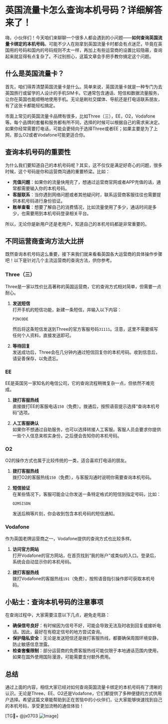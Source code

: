 # 英国流量卡怎么查询本机号码？详细解答来了！

嗨，小伙伴们！今天咱们来聊聊一个很多人都会遇到的小问题——**如何查询英国流量卡绑定的本机号码**。可能不少人在刚拿到英国流量卡时都会有点迷茫，毕竟在英国用的号码和国内的号码规则不太一样，再加上有些运营商的设置比较隐蔽，查询起来就显得有点复杂了。不过别担心，这篇文章会手把手教你搞定这个问题。

## 什么是英国流量卡？

首先，咱们得弄清楚英国流量卡是什么。简单来说，英国流量卡就是一种专门为去英国旅行或留学的人设计的手机SIM卡。它通常包含通话、短信和数据流量服务，让你在英国也能顺畅地使用手机。无论是刷社交媒体、导航还是打电话联系朋友，有了这张卡都能轻松搞定。

市面上常见的英国流量卡品牌有很多，比如Three（三），EE，O2，Vodafone等。每个品牌的套餐和服务都有所不同，选择的时候可以根据自己的需求来决定。如果你经常需要打电话，可能会更倾向于选择Three或者EE；如果主要是为了上网，那么O2或者Vodafone可能更适合你。

## 查询本机号码的重要性

为什么我们要知道自己的本机号码呢？其实，这不仅仅是满足好奇心的问题，很多时候，这个号码是你和运营商沟通的重要桥梁。比如：

- **充值问题**：如果你的流量快用完了，想通过运营商官网或者APP充值的话，通常都需要输入你的本机号码。
- **客服联系**：当你遇到网络问题或者其他疑问时，联系运营商客服往往也需要提供本机号码进行身份验证。
- **账单查看**：想要了解自己的消费情况，比如流量使用了多少，通话时间是多少，也需要用到本机号码登录相关平台。

所以，无论你是新用户还是老用户，知道自己的本机号码都是非常重要的。

## 不同运营商查询方法大比拼

既然查询本机号码这么重要，接下来我们就来看看英国各大运营商的具体操作步骤吧！以下是针对几个主流运营商的查询方法，供你参考。

### Three（三）

Three是一家以性价比高著称的英国运营商，它的查询方式相对简单，但需要一点耐心。

1. **发送短信**  
   打开手机的短信功能，新建一条短信，并输入以下内容：
   ```
   PINCODE
   ```
   然后将这条短信发送到Three的官方客服号码`31111`。注意，这里不需要填写任何个人资料，直接发送即可。

2. **等待回复**  
   发送成功后，Three会在几分钟内通过短信回复你的本机号码。收到信息后，请妥善保存，以免遗忘。

### EE

EE是英国另一家知名的电信公司，它的查询流程稍微复杂一点，但依然不难完成。

1. **拨打客服热线**  
   直接拨打EE的客服电话`150`（免费）。拨通后，按照语音提示选择“查询本机号码”选项。

2. **人工客服确认**  
   如果你不想通过自助服务，也可以选择转接人工客服。客服人员会要求你提供一些个人信息来核实身份，之后便会告知你的本机号码。

### O2

O2的操作方式也属于比较传统的一类，适合喜欢打电话的朋友。

1. **拨打客服热线**  
   拨打O2的客服热线`150`（免费），与客服沟通时说明你需要查询本机号码。

2. **短信验证**  
   在某些情况下，客服可能会让你发送一条特定格式的短信到指定号码，比如：
   ```
   O2MSISDN
   ```
   发送后稍等片刻，你会收到包含本机号码的短信通知。

### Vodafone

作为英国老牌运营商之一，Vodafone提供的查询方式也比较多样。

1. **访问官方网站**  
   打开Vodafone的官方网站，在首页找到“我的账户”或类似的入口。登录后，系统会自动显示你的本机号码。

2. **拨打客服热线**  
   拨打Vodafone的客服热线`191`（免费），按照语音指引操作即可获取本机号码。

## 小贴士：查询本机号码的注意事项

在查询过程中，大家需要注意以下几点，避免走弯路：

- **确保信号良好**：有时候因为信号不好，可能会导致无法及时收到回复或接听电话。因此，最好在有稳定信号的地方尝试查询。
- **保护隐私安全**：无论是发送短信还是拨打客服热线，都要确保周围环境安静，防止敏感信息泄露。
- **检查套餐限制**：部分运营商的免费客服热线可能仅限于本地通话范围内使用，如果在国外使用国际漫游，可能需要支付额外费用。

## 总结

通过上面的内容，相信大家已经对如何查询英国流量卡绑定的本机号码有了清晰的认识。无论是Three、EE、O2还是Vodafone，它们都提供了多种便捷的方式供用户选择。希望这篇文章能帮助到正在苦恼中的小伙伴们，让大家能够快速找到自己的本机号码，享受更加流畅的通信体验！

[TG💪+ @jx0703 ![Image](https://github.com/user-attachments/assets/dbca1d08-cadb-493c-b0ec-ad6f7a83f270)]